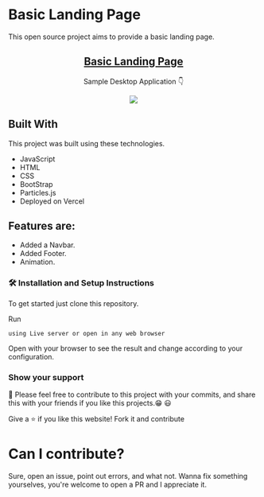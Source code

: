 # Basic Landing Page

This open source project aims to provide a basic landing page.

<h2 align="center">
  <a href="https://landing-page-template-three.vercel.app/" target="_blank">Basic Landing Page</a>
</h2>

<p align="center">
  Sample Desktop Application 👇
</p>

<p align="center">
<img src="./assets/images/landing.png">
</p>

## Built With

This project was built using these technologies.

- JavaScript
- HTML
- CSS
- BootStrap
- Particles.js
- Deployed on Vercel

## Features are:

- Added a Navbar.
- Added Footer.
- Animation.

### 🛠 Installation and Setup Instructions

To get started just clone this repository.

Run

```
using Live server or open in any web browser
```

Open with your browser to see the result and change according to your configuration.

### Show your support

📌 Please feel free to contribute to this project with your commits, and share this with your friends if you like this projects.😁 😃

Give a ⭐ if you like this website! Fork it and contribute

# Can I contribute?

Sure, open an issue, point out errors, and what not. Wanna fix something yourselves, you're welcome to open a PR and I appreciate it.
